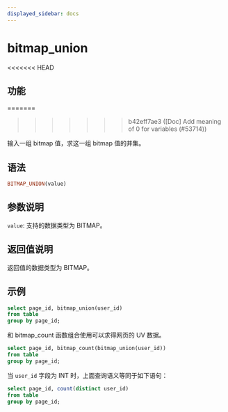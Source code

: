 ```yaml
---
displayed_sidebar: docs
---
```


# bitmap_union

<<<<<<< HEAD
## 功能
=======

>>>>>>> b42eff7ae3 ([Doc] Add meaning of 0 for variables (#53714))

输入一组 bitmap 值，求这一组 bitmap 值的并集。

## 语法

```Haskell
BITMAP_UNION(value)
```

## 参数说明

`value`: 支持的数据类型为 BITMAP。

## 返回值说明

返回值的数据类型为 BITMAP。

## 示例

```sql
select page_id, bitmap_union(user_id)
from table
group by page_id;
```

和 bitmap_count 函数组合使用可以求得网页的 UV 数据。

```sql
select page_id, bitmap_count(bitmap_union(user_id))
from table
group by page_id;
```

当 `user_id` 字段为 INT 时，上面查询语义等同于如下语句：

```sql
select page_id, count(distinct user_id)
from table
group by page_id;
```
